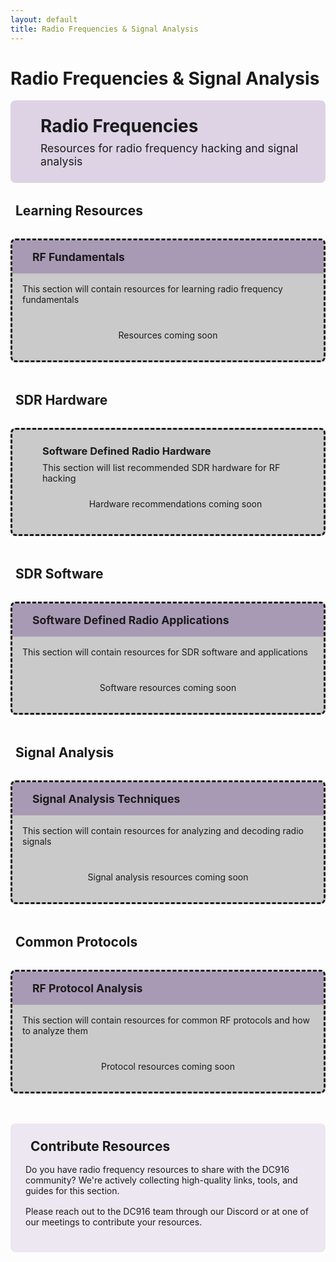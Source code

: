 ```yaml
---
layout: default
title: Radio Frequencies & Signal Analysis
---
```


# Radio Frequencies & Signal Analysis

<div class="resource-header">
  <div class="resource-icon">
    <i class="fas fa-broadcast-tower"></i>
  </div>
  <div class="resource-title">
    <h1>Radio Frequencies</h1>
    <p>Resources for radio frequency hacking and signal analysis</p>
  </div>
</div>

<div class="resource-content">
  <div class="resource-section">
    <h2><i class="fas fa-book"></i> Learning Resources</h2>
    <div class="resource-cards">
      <div class="resource-card placeholder-card">
        <div class="card-header">
          <i class="fas fa-graduation-cap"></i>
          <h3>RF Fundamentals</h3>
        </div>
        <div class="card-content">
          <p>This section will contain resources for learning radio frequency fundamentals</p>
          <div class="placeholder-message">
            <i class="fas fa-broadcast-tower"></i>
            <span>Resources coming soon</span>
          </div>
        </div>
      </div>
    </div>
  </div>
  
  <div class="resource-section">
    <h2><i class="fas fa-tools"></i> SDR Hardware</h2>
    <div class="tool-grid">
      <div class="tool-card placeholder-card">
        <div class="tool-icon">
          <i class="fas fa-satellite-dish"></i>
        </div>
        <div class="tool-info">
          <h3>Software Defined Radio Hardware</h3>
          <p>This section will list recommended SDR hardware for RF hacking</p>
          <div class="placeholder-message">
            <i class="fas fa-broadcast-tower"></i>
            <span>Hardware recommendations coming soon</span>
          </div>
        </div>
      </div>
    </div>
  </div>
  
  <div class="resource-section">
    <h2><i class="fas fa-code"></i> SDR Software</h2>
    <div class="resource-cards">
      <div class="resource-card placeholder-card">
        <div class="card-header">
          <i class="fas fa-laptop-code"></i>
          <h3>Software Defined Radio Applications</h3>
        </div>
        <div class="card-content">
          <p>This section will contain resources for SDR software and applications</p>
          <div class="placeholder-message">
            <i class="fas fa-code"></i>
            <span>Software resources coming soon</span>
          </div>
        </div>
      </div>
    </div>
  </div>
  
  <div class="resource-section">
    <h2><i class="fas fa-wave-square"></i> Signal Analysis</h2>
    <div class="resource-cards">
      <div class="resource-card placeholder-card">
        <div class="card-header">
          <i class="fas fa-chart-line"></i>
          <h3>Signal Analysis Techniques</h3>
        </div>
        <div class="card-content">
          <p>This section will contain resources for analyzing and decoding radio signals</p>
          <div class="placeholder-message">
            <i class="fas fa-wave-square"></i>
            <span>Signal analysis resources coming soon</span>
          </div>
        </div>
      </div>
    </div>
  </div>
  
  <div class="resource-section">
    <h2><i class="fas fa-key"></i> Common Protocols</h2>
    <div class="resource-cards">
      <div class="resource-card placeholder-card">
        <div class="card-header">
          <i class="fas fa-project-diagram"></i>
          <h3>RF Protocol Analysis</h3>
        </div>
        <div class="card-content">
          <p>This section will contain resources for common RF protocols and how to analyze them</p>
          <div class="placeholder-message">
            <i class="fas fa-key"></i>
            <span>Protocol resources coming soon</span>
          </div>
        </div>
      </div>
    </div>
  </div>
</div>

<div class="contribute-section">
  <h2><i class="fas fa-hands-helping"></i> Contribute Resources</h2>
  <p>
    Do you have radio frequency resources to share with the DC916 community? We're actively collecting high-quality links, tools, and guides for this section.
  </p>
  <p>
    Please reach out to the DC916 team through our <a href="https://discord.gg/Dkn5DZTaGh" target="_blank">Discord</a> or at one of our meetings to contribute your resources.
  </p>
</div>

<style>
/* Resource Page Styles */
.resource-header {
  display: flex;
  align-items: center;
  margin-bottom: 2rem;
  background: rgba(91, 43, 130, 0.2);
  padding: 1.5rem;
  border-radius: 8px;
  border-left: 4px solid var(--conifer);
}

.resource-icon {
  font-size: 3rem;
  color: var(--conifer);
  margin-right: 1.5rem;
}

.resource-title h1 {
  margin: 0 0 0.5rem 0;
  color: var(--conifer);
}

.resource-title p {
  margin: 0;
  color: var(--kings-silver);
  font-size: 1.1rem;
}

.resource-content {
  margin-bottom: 2rem;
}

.resource-section {
  margin-bottom: 3rem;
}

.resource-section h2 {
  color: var(--kings-silver);
  border-bottom: 1px solid var(--kings-purple);
  padding-bottom: 0.5rem;
  margin-bottom: 1.5rem;
}

.resource-section h2 i {
  margin-right: 0.5rem;
  color: var(--conifer);
}

.resource-cards {
  display: grid;
  grid-template-columns: repeat(auto-fill, minmax(300px, 1fr));
  gap: 1.5rem;
}

.resource-card {
  background: rgba(0, 0, 0, 0.2);
  border: 1px solid var(--kings-purple);
  border-radius: 8px;
  overflow: hidden;
  transition: all 0.3s ease;
}

.resource-card:hover {
  transform: translateY(-5px);
  box-shadow: 0 10px 20px rgba(0, 0, 0, 0.3);
  border-color: var(--conifer);
}

.card-header {
  background: rgba(91, 43, 130, 0.3);
  padding: 1rem;
  display: flex;
  align-items: center;
}

.card-header i {
  font-size: 1.5rem;
  color: var(--conifer);
  margin-right: 1rem;
}

.card-header h3 {
  margin: 0;
  color: var(--kings-silver);
  font-size: 1.1rem;
}

.card-content {
  padding: 1rem;
}

.card-content p {
  color: var(--terminal-text);
  margin: 0 0 1rem 0;
}

.resource-link {
  display: inline-flex;
  align-items: center;
  background: var(--kings-purple);
  color: var(--terminal-text);
  padding: 0.5rem 1rem;
  border-radius: 4px;
  text-decoration: none;
  transition: all 0.3s ease;
}

.resource-link:hover {
  background: var(--conifer);
  color: var(--terminal-background);
}

.resource-link i {
  margin-right: 0.5rem;
}

/* Tool Grid Styles */
.tool-grid {
  display: grid;
  grid-template-columns: repeat(auto-fill, minmax(250px, 1fr));
  gap: 1.5rem;
}

.tool-card {
  background: rgba(0, 0, 0, 0.2);
  border: 1px solid var(--kings-purple);
  border-radius: 8px;
  padding: 1.5rem;
  display: flex;
  align-items: center;
  transition: all 0.3s ease;
}

.tool-card:hover {
  transform: translateY(-5px);
  box-shadow: 0 10px 20px rgba(0, 0, 0, 0.3);
  border-color: var(--conifer);
}

.tool-icon {
  font-size: 2.5rem;
  color: var(--conifer);
  margin-right: 1.5rem;
}

.tool-info h3 {
  margin: 0 0 0.5rem 0;
  color: var(--kings-silver);
}

.tool-info p {
  margin: 0;
  color: var(--terminal-text);
  font-size: 0.9rem;
}

/* Placeholder Styles */
.placeholder-card {
  border-style: dashed;
}

.placeholder-message {
  display: flex;
  flex-direction: column;
  align-items: center;
  padding: 1rem;
  color: var(--kings-silver);
  text-align: center;
}

.placeholder-message i {
  font-size: 2rem;
  margin-bottom: 0.5rem;
  opacity: 0.7;
}

/* Contribute Section */
.contribute-section {
  background: rgba(91, 43, 130, 0.1);
  border: 1px dashed var(--kings-purple);
  border-radius: 8px;
  padding: 1.5rem;
  margin-top: 3rem;
}

.contribute-section h2 {
  color: var(--conifer);
  margin-top: 0;
  margin-bottom: 1rem;
}

.contribute-section h2 i {
  margin-right: 0.5rem;
}

.contribute-section p {
  color: var(--terminal-text);
  margin-bottom: 1rem;
}

.contribute-section a {
  color: var(--conifer);
  text-decoration: none;
  transition: all 0.3s ease;
}

.contribute-section a:hover {
  text-decoration: underline;
}

/* Responsive Styles */
@media (max-width: 768px) {
  .resource-header {
    flex-direction: column;
    text-align: center;
  }
  
  .resource-icon {
    margin-right: 0;
    margin-bottom: 1rem;
  }
  
  .resource-cards {
    grid-template-columns: 1fr;
  }
  
  .tool-grid {
    grid-template-columns: 1fr;
  }
}
</style>
